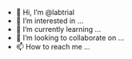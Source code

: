 - 👋 Hi, I’m @labtrial
- 👀 I’m interested in ...
- 🌱 I’m currently learning ...
- 💞️ I’m looking to collaborate on ...
- 📫 How to reach me ...

